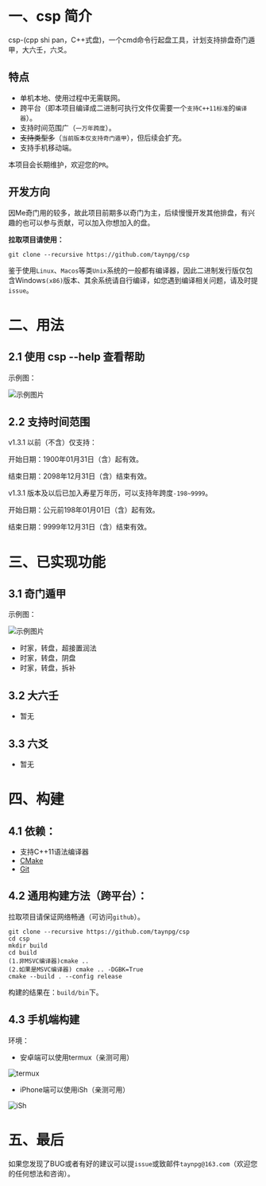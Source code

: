 # 一、csp 简介

csp-(cpp shi pan，C++式盘)，一个cmd命令行起盘工具，计划支持排盘奇门遁甲，大六壬，六爻。

## 特点

- 单机本地、使用过程中无需联网。
- 跨平台（即本项目编译成二进制可执行文件仅需要一个`支持C++11标准`的`编译器`）。
- 支持时间范围广（`一万年跨度`）。
- ~~支持类型多~~（`当前版本仅支持奇门遁甲`），但后续会扩充。
- 支持手机移动端。

本项目会长期维护，欢迎您的`PR`。

## 开发方向

因Me奇门用的较多，故此项目前期多以奇门为主，后续慢慢开发其他排盘，有兴趣的也可以参与贡献，可以加入你想加入的盘。

**拉取项目请使用：**

```shell
git clone --recursive https://github.com/taynpg/csp
```

鉴于使用`Linux`、`Macos`等类`Unix`系统的一般都有编译器，因此二进制发行版仅包含Windows`(x86)`版本、其余系统请自行编译，如您遇到编译相关问题，请及时提`issue`。

# 二、用法

## 2.1 使用 csp --help 查看帮助

示例图：

![示例图片](https://github.com/taynpg/csp/raw/main/images/usage.png)

## 2.2 支持时间范围

v1.3.1 以前（不含）仅支持：

开始日期：1900年01月31日（含）起有效。

结束日期：2098年12月31日（含）结束有效。

v1.3.1 版本及以后已加入寿星万年历，可以支持年跨度`-198~9999`。

开始日期：公元前198年01月01日（含）起有效。

结束日期：9999年12月31日（含）结束有效。


# 三、已实现功能

## 3.1 奇门遁甲

示例图：

![示例图片](https://github.com/taynpg/csp/raw/main/images/csp_qm_sjzpcjzr.png)

- 时家，转盘，超接置润法
- 时家，转盘，阴盘
- 时家，转盘，拆补

## 3.2 大六壬

- 暂无

## 3.3 六爻

- 暂无

# 四、构建

## 4.1 依赖：

- 支持C++11语法编译器
- [CMake](https://cmake.org/download/)
- [Git](https://git-scm.com/)

## 4.2 通用构建方法（跨平台）：

拉取项目请保证网络畅通（可访问`github`）。

```shell
git clone --recursive https://github.com/taynpg/csp
cd csp
mkdir build
cd build
(1.非MSVC编译器)cmake ..
(2.如果是MSVC编译器) cmake .. -DGBK=True
cmake --build . --config release
```

构建的结果在：`build/bin`下。

## 4.3 手机端构建

环境：

- 安卓端可以使用termux（亲测可用）

![termux](https://github.com/taynpg/csp/raw/main/images/csp_qm_sjzpcjzr_android.jpg)

- iPhone端可以使用iSh（亲测可用）

![iSh](https://github.com/taynpg/csp/raw/main/images/ish.png)

# 五、最后

如果您发现了BUG或者有好的建议可以提`issue`或致邮件`taynpg@163.com`（欢迎您的任何想法和咨询）。
